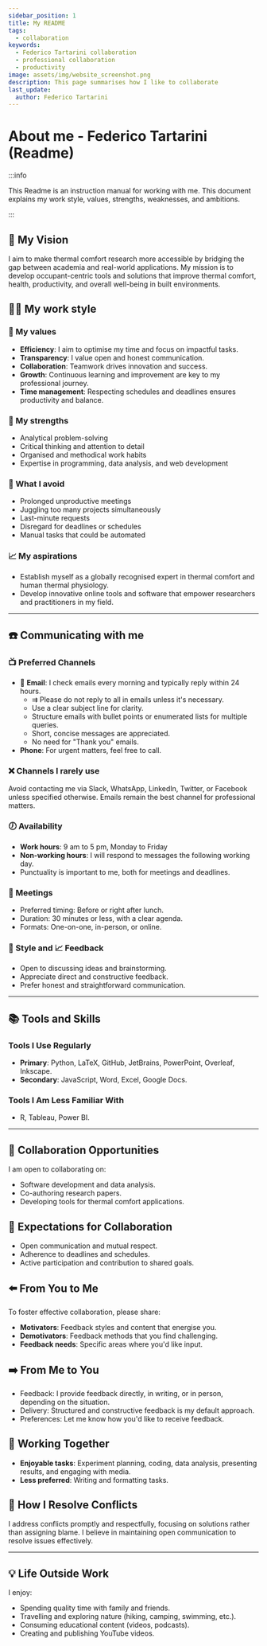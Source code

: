 ```yaml
---
sidebar_position: 1
title: My README
tags:
  - collaboration
keywords: 
  - Federico Tartarini collaboration
  - professional collaboration
  - productivity
image: assets/img/website_screenshot.png
description: This page summarises how I like to collaborate
last_update:
  author: Federico Tartarini
---
```


[//]: # (source: https://almanac.io/docs/employee-user-guide-readme-template-wOCvnGFTG3sSWHFv4US6Z2tNl9QzWcCd)

# About me - Federico Tartarini (Readme)

:::info

This Readme is an instruction manual for working with me. 
This document explains my work style, values, strengths, weaknesses, and ambitions. 

:::

## 🌟 My Vision

I aim to make thermal comfort research more accessible by bridging the gap between academia and real-world applications.
My mission is to develop occupant-centric tools and solutions that improve thermal comfort, health, productivity, and overall well-being in built environments.

## 🏄‍♂️ My work style

### 🙏 My values

* **Efficiency**: I aim to optimise my time and focus on impactful tasks.
* **Transparency**: I value open and honest communication.
* **Collaboration**: Teamwork drives innovation and success.
* **Growth**: Continuous learning and improvement are key to my professional journey.
* **Time management**: Respecting schedules and deadlines ensures productivity and balance.

### 💪 My strengths

* Analytical problem-solving
* Critical thinking and attention to detail
* Organised and methodical work habits
* Expertise in programming, data analysis, and web development

### 🚫 What I avoid

* Prolonged unproductive meetings
* Juggling too many projects simultaneously
* Last-minute requests
* Disregard for deadlines or schedules
* Manual tasks that could be automated

### 📈 My aspirations

* Establish myself as a globally recognised expert in thermal comfort and human thermal physiology.
* Develop innovative online tools and software that empower researchers and practitioners in my field.

---

## ☎️ Communicating with me

### 📺 Preferred Channels

* 📨 **Email**: I check emails every morning and typically reply within 24 hours.
  - ⇉ Please do not reply to all in emails unless it's necessary.
  - Use a clear subject line for clarity.
  - Structure emails with bullet points or enumerated lists for multiple queries.
  - Short, concise messages are appreciated.
  - No need for "Thank you" emails.
* **Phone**: For urgent matters, feel free to call.

### ❌ Channels I rarely use
Avoid contacting me via Slack, WhatsApp, LinkedIn, Twitter, or Facebook unless specified otherwise. 
Emails remain the best channel for professional matters.

### 🕖 Availability

* **Work hours**: 9 am to 5 pm, Monday to Friday
* **Non-working hours**: I will respond to messages the following working day.
* Punctuality is important to me, both for meetings and deadlines.

### 📝 Meetings

* Preferred timing: Before or right after lunch.
* Duration: 30 minutes or less, with a clear agenda.
* Formats: One-on-one, in-person, or online.

### 🍾 Style and 📈 Feedback

* Open to discussing ideas and brainstorming.
* Appreciate direct and constructive feedback.
* Prefer honest and straightforward communication.

---

## 📚 Tools and Skills

### Tools I Use Regularly
* **Primary**: Python, LaTeX, GitHub, JetBrains, PowerPoint, Overleaf, Inkscape.
* **Secondary**: JavaScript, Word, Excel, Google Docs.

### Tools I Am Less Familiar With
* R, Tableau, Power BI.

---

## 🚀 Collaboration Opportunities

I am open to collaborating on:

* Software development and data analysis.
* Co-authoring research papers.
* Developing tools for thermal comfort applications.

## 🎯 Expectations for Collaboration

* Open communication and mutual respect.
* Adherence to deadlines and schedules.
* Active participation and contribution to shared goals.


## ⬅️ From You to Me

To foster effective collaboration, please share:
* **Motivators**: Feedback styles and content that energise you.
* **Demotivators**: Feedback methods that you find challenging.
* **Feedback needs**: Specific areas where you'd like input.

## ➡️ From Me to You

* Feedback: I provide feedback directly, in writing, or in person, depending on the situation.
* Delivery: Structured and constructive feedback is my default approach.
* Preferences: Let me know how you'd like to receive feedback.

## 🤝 Working Together

* **Enjoyable tasks**: Experiment planning, coding, data analysis, presenting results, and engaging with media.
* **Less preferred**: Writing and formatting tasks.

## 🤝 How I Resolve Conflicts

I address conflicts promptly and respectfully, focusing on solutions rather than assigning blame. 
I believe in maintaining open communication to resolve issues effectively.

---

## 💡 Life Outside Work

I enjoy:
* Spending quality time with family and friends.
* Travelling and exploring nature (hiking, camping, swimming, etc.).
* Consuming educational content (videos, podcasts).
* Creating and publishing YouTube videos.
